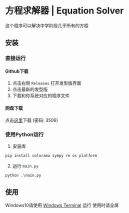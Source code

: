 # 方程求解器 | Equation Solver
这个程序可以解决中学阶段几乎所有的方程
## 安装
### 直接运行
#### Github下载
 1. 点击右侧 `Releases` 打开发型版界面
 2. 点击最新的发型版  
 3. 下载和你系统对应的程序文件
#### 网盘下载
点击[这里](https://wwwi.lanzouo.com/irMap34ggcif)下载 (密码: 3506)
### 使用Python运行
 1. 安装库
```bash
pip install colorama sympy re os platform
```
 2. 运行 `main.py` 
```bash
python .\main.py
```
## 使用
Windows10请使用 [Windows Terminal](https://github.com/microsoft/terminal) 运行
使用时请全屏